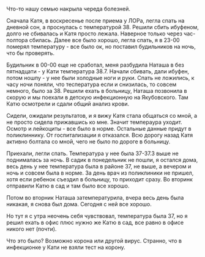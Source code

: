 Что-то нашу семью накрыла череда болезней.

Сначала Катя, в воскресенье после приема у ЛОРа, легла спать на дневной сон, а проснулась с температурой 38.
Решили сбить ибуфеном, долго не сбивалась и Катя просто лежала. Наверное только через час-полтора сбилась.
Далее все было хорошо, легла спать, я в 23-00 померял температуру - все было ок, но поставил будильников на ночь, что бы проверять.

Будильник в 00-00 еще не сработал, меня разбудила Наташа в без пятнадцати - у Кати температура 38.7.
Начали сбивать, дали ибуфен, потом ношпу - у нее были холодные ноги и руки.
Спать не ложились, к часу ночи поняли, что теспература если и снизилась, то совсем немного, было за 38.
Решили ехать в больницу, Наташа позвонила в скорую и мы поехали в детскую инфекционную на Якубовского.
Там Катю осмотрели и сдали общий анализ крови. 

Сидели, ожидали результатов, и я вижу Катя стала общаться со мной, а не просто сидела прижавшись ко мне.
Значит темпераура уходит. 
Осмотр и лейкоциты - все было в норме.
Остальные данные придут в поликлиннику. 
От госпитализации я отказался.
Всю дорогу назад Катя активно болтала со мной, чего не было по дороге в больницу.

Приехали, легли спать. Температура у нее была 37-37.3 выше не поднималась за ночь.
В садик в понедельник не пошли, я остался дома, весь день у нее температура была в районе 37, не выше, а вечером и ночь и совсем была в норме.
За день врач из поликлиники не пришел, хотя если ребенок съездил в больницу, то приходит сразу.
Во вторинк отправили Катю в сад и там было все хорошо.

Потом во вторник Наташа затемпературила, вчера весь день была никакая, я снова был дома.
Сегодня с ней все хорошо.

Но тут я с утра неочень себя чувствовал, температура была 37, но я решил ехать в офис плюс нужно же Катю в сад, все равно в офисе никого нет (почти).

Что это было? Возможно корона или другой вирус. Странно, что в инфекционке у Кати не взяли тест на корону.
